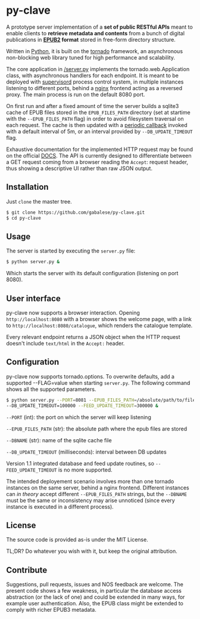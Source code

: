 py-clave
========

A prototype server implementation of a **set of public RESTful APIs** meant to enable clients to **retrieve metadata and contents** from a bunch of digital publications in **[EPUB2](http://idpf.org/epub/201) format** stored in free-form directory structure.

Written in [Python](http://www.python.org), it is built on the [tornado](http://www.tornadoweb.org/en/stable/) framework, an asynchronous non-blocking web library tuned for high performance and scalability.

The core application in [/server.py](https://github.com/gabalese/py-clave/blob/master/server.py) implements the tornado.web.Application class, with asynchronous handlers for each endpoint. It is meant to be deployed with [supervisord](http://supervisord.org/) process control system, in multiple instances listening to different ports, behind a [nginx](http://nginx.org/) frontend acting as a reversed proxy. The main process is run on the default 8080 port.

On first run and after a fixed amount of time the server builds a sqlite3 cache of EPUB files stored in the `EPUB_FILES_PATH` directory (set at startime with the `--EPUB_FILES_PATH` flag) in order to avoid filesystem traversal on each request. The cache is then updated with a [periodic callback](http://www.tornadoweb.org/en/stable/ioloop.html#tornado.ioloop.PeriodicCallback) invoked with a default interval of 5m, or an interval provided by `--DB_UPDATE_TIMEOUT` flag.

Exhaustive documentation for the implemented HTTP request may be found on the official [DOCS](http://docs.pyclave.apiary.io/). The API is currently designed to differentiate between a GET request coming from a browser reading the `Accept`: request header, thus showing a descriptive UI rather than raw JSON output.

Installation
------------

Just `clone` the master tree.

```bash
$ git clone https://github.com/gabalese/py-clave.git
$ cd py-clave
```

Usage
-----

The server is started by executing the `server.py` file:

```bash
$ python server.py &
```

Which starts the server with its default configuration (listening on port 8080).

User interface
--------------

py-clave now supports a browser interaction. Opening `http://localhost:8080` with a browser shows the welcome page, with a link to `http://localhost:8080/catalogue`, which renders the catalogue template.

Every relevant endpoint returns a JSON object when the HTTP request doesn't include `text/html` in the `Accept:` header.

Configuration
-------------

py-clave now supports tornado.options. To overwrite defaults, add a supported --FLAG=value when starting `server.py`. The following command shows all the supported parameters.

```bash
$ python server.py --PORT=8081 --EPUB_FILES_PATH=/absolute/path/to/files/directory --DBNAME=name.sql \
--DB_UPDATE_TIMEOUT=100000 --FEED_UPDATE_TIMEOUT=300000 &
```

`--PORT` (int): the port on which the server will keep listening

`--EPUB_FILES_PATH` (str): the absolute path where the epub files are stored

`--DBNAME` (str): name of the sqlite cache file

`--DB_UPDATE_TIMEOUT` (milliseconds): interval between DB updates

Version 1.1 integrated database and feed update routines, so `--FEED_UPDATE_TIMEOUT` is no more supported.

The intended deployement scenario involves more than one tornado instances on the same server, behind a nginx frontend. Different instances can *in theory* accept different `--EPUB_FILES_PATH` strings, but the `--DBNAME` must be the same or inconsistency may arise unnoticed (since every instance is executed in a different process).

License
-------

The source code is provided as-is under the MIT License.

TL;DR? Do whatever you wish with it, but keep the original attribution.

Contribute
----------

Suggestions, pull requests, issues and NOS feedback are welcome. The present code shows a few weakness, in particular the database access abstraction (or the lack of one) and could be extended in many ways, for example user authentication. Also, the EPUB class might be extended to comply with richer EPUB3 metadata.
